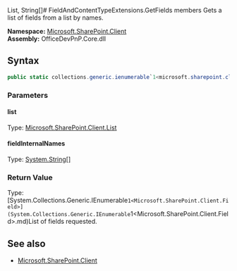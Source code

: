 List, String[]# FieldAndContentTypeExtensions.GetFields members
Gets a list of fields from a list by names.  

**Namespace:** [Microsoft.SharePoint.Client](Microsoft.SharePoint.Client.md)  
**Assembly:** OfficeDevPnP.Core.dll  
## Syntax
```C#
public static collections.generic.ienumerable`1<microsoft.sharepoint.client.field> GetFields(List, String[])
```
### Parameters
#### list
Type: [Microsoft.SharePoint.Client.List](Microsoft.SharePoint.Client.List.md) 
#### 
#### fieldInternalNames
Type: [System.String[]](System.String[].md) 
#### 
### Return Value
Type: [System.Collections.Generic.IEnumerable`1<Microsoft.SharePoint.Client.Field>](System.Collections.Generic.IEnumerable`1<Microsoft.SharePoint.Client.Field>.md)List of fields requested.
## See also
- [Microsoft.SharePoint.Client](Microsoft.SharePoint.Client.md)
